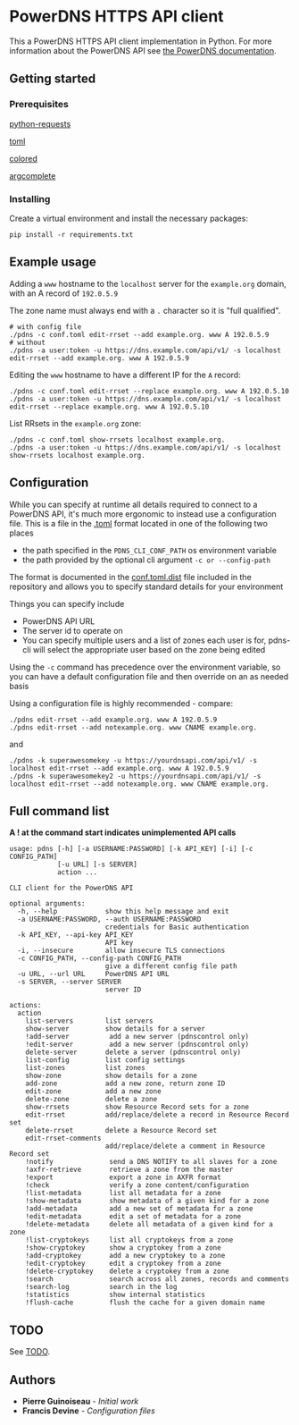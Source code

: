 # PowerDNS HTTPS API client

This a PowerDNS HTTPS API client implementation in Python. For more information about the PowerDNS API see [the PowerDNS documentation](https://doc.powerdns.com/authoritative/http-api/).

## Getting started

### Prerequisites

[python-requests](http://docs.python-requests.org/)

[toml](https://pypi.org/project/toml/0.9.2/)

[colored](https://pypi.org/project/colored/)

[argcomplete](http://argcomplete.readthedocs.io/en/latest/index.html)

### Installing

Create a virtual environment and install the necessary packages:

```
pip install -r requirements.txt
```

## Example usage

Adding a `www` hostname to the `localhost` server for the `example.org` domain, with an A record of `192.0.5.9`

The zone name must always end with a `.` character so it is "full qualified".

```
# with config file
./pdns -c conf.toml edit-rrset --add example.org. www A 192.0.5.9
# without
./pdns -a user:token -u https://dns.example.com/api/v1/ -s localhost edit-rrset --add example.org. www A 192.0.5.9
```

Editing the `www` hostname to have a different IP for the `A` record:

```
./pdns -c conf.toml edit-rrset --replace example.org. www A 192.0.5.10
./pdns -a user:token -u https://dns.example.com/api/v1/ -s localhost edit-rrset --replace example.org. www A 192.0.5.10
```

List RRsets in the `example.org` zone:

```
./pdns -c conf.toml show-rrsets localhost example.org.
./pdns -a user:token -u https://dns.example.com/api/v1/ -s localhost show-rrsets localhost example.org.
```

## Configuration

While you can specify at runtime all details required to connect to a PowerDNS API, it's much more ergonomic to instead use a configuration file. This is a file in the [.toml](https://github.com/toml-lang/toml) format located in one of the following two places

- the path specified in the `PDNS_CLI_CONF_PATH` os environment variable
- the path provided by the optional cli argument `-c or --config-path`

The format is documented in the [conf.toml.dist](https://gitlab.catalyst.net.nz/elearning/pdns-cli/blob/master/conf.toml.dist) file included in the repository and allows you to specify standard details for your environment

Things you can specify include
- PowerDNS API URL
- The server id to operate on
- You can specify multiple users and a list of zones each user is for, pdns-cli will select the appropriate user based on the zone being edited

Using the `-c` command has precedence over the environment variable, so you can have a default configuration file and then override on an as needed basis

Using a configuration file is highly recommended - compare:

```
./pdns edit-rrset --add example.org. www A 192.0.5.9
./pdns edit-rrset --add notexample.org. www CNAME example.org.
```

and

```
./pdns -k superawesomekey -u https://yourdnsapi.com/api/v1/ -s localhost edit-rrset --add example.org. www A 192.0.5.9
./pdns -k superawesomekey2 -u https://yourdnsapi.com/api/v1/ -s localhost edit-rrset --add notexample.org. www CNAME example.org.
```

## Full command list 
**A ! at the command start indicates unimplemented API calls**
```
usage: pdns [-h] [-a USERNAME:PASSWORD] [-k API_KEY] [-i] [-c CONFIG_PATH]
            [-u URL] [-s SERVER]
            action ...

CLI client for the PowerDNS API

optional arguments:
  -h, --help            show this help message and exit
  -a USERNAME:PASSWORD, --auth USERNAME:PASSWORD
                        credentials for Basic authentication
  -k API_KEY, --api-key API_KEY
                        API key
  -i, --insecure        allow insecure TLS connections
  -c CONFIG_PATH, --config-path CONFIG_PATH
                        give a different config file path
  -u URL, --url URL     PowerDNS API URL
  -s SERVER, --server SERVER
                        server ID

actions:
  action
    list-servers        list servers
    show-server         show details for a server
    !add-server          add a new server (pdnscontrol only)
    !edit-server         add a new server (pdnscontrol only)
    delete-server       delete a server (pdnscontrol only)
    list-config         list config settings
    list-zones          list zones
    show-zone           show details for a zone
    add-zone            add a new zone, return zone ID
    edit-zone           add a new zone
    delete-zone         delete a zone
    show-rrsets         show Resource Record sets for a zone
    edit-rrset          add/replace/delete a record in Resource Record set
    delete-rrset        delete a Resource Record set
    edit-rrset-comments
                        add/replace/delete a comment in Resource Record set
    !notify              send a DNS NOTIFY to all slaves for a zone
    !axfr-retrieve       retrieve a zone from the master
    !export              export a zone in AXFR format
    !check               verify a zone content/configuration
    !list-metadata       list all metadata for a zone
    !show-metadata       show metadata of a given kind for a zone
    !add-metadata        add a new set of metadata for a zone
    !edit-metadata       edit a set of metadata for a zone
    !delete-metadata     delete all metadata of a given kind for a zone
    !list-cryptokeys     list all cryptokeys from a zone
    !show-cryptokey      show a cryptokey from a zone
    !add-cryptokey       add a new cryptokey to a zone
    !edit-cryptokey      edit a cryptokey from a zone
    !delete-cryptokey    delete a cryptokey from a zone
    !search              search across all zones, records and comments
    !search-log          search in the log
    !statistics          show internal statistics
    !flush-cache         flush the cache for a given domain name
```
## TODO

See [TODO](TODO.md).

## Authors

* **Pierre Guinoiseau** - *Initial work*
* **Francis Devine** - *Configuration files*
